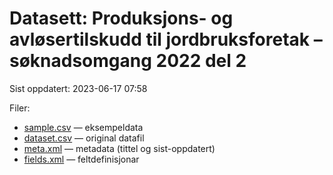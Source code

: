 # Datasett: 	Produksjons- og avløsertilskudd til jordbruksforetak – søknadsomgang 2022 del 2
 Sist oppdatert: 2023-06-17 07:58

 Filer:
 - [sample.csv](sample.csv) — eksempeldata
 - [dataset.csv](dataset.csv) — original datafil
 - [meta.xml](meta.xml) — metadata (tittel og sist-oppdatert)
 - [fields.xml](fields.xml) — feltdefinisjonar

